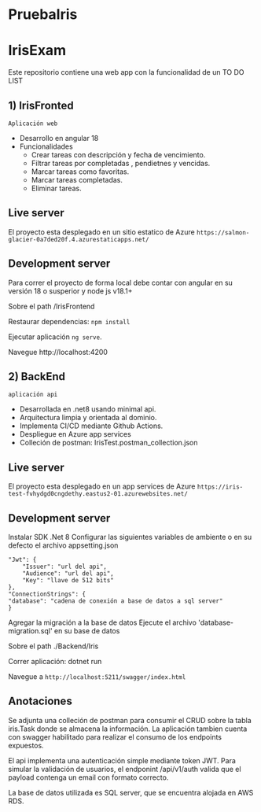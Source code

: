 # PruebaIris
# IrisExam

Este repositorio contiene una web app con la funcionalidad de un TO DO LIST

## 1) IrisFronted
    Aplicación web

  - Desarrollo en angular 18  
  - Funcionalidades
    - Crear tareas con descripción y fecha de vencimiento.
    - Filtrar tareas por completadas , pendietnes y vencidas.
    - Marcar tareas como favoritas.
    - Marcar tareas completadas.
    - Eliminar tareas. 

## Live server
El proyecto esta desplegado en un sitio estatico de Azure `https://salmon-glacier-0a7ded20f.4.azurestaticapps.net/`

## Development server

Para correr el proyecto de forma local debe contar con angular en su versión 18 o susperior y node js v18.1+

Sobre el path /IrisFrontend

Restaurar dependencias: `npm install`

Ejecutar aplicación `ng serve`. 

Navegue http://localhost:4200

## 2) BackEnd 
    aplicación api 

  - Desarrollada en .net8 usando minimal api. 
  - Arquitectura limpia y orientada al dominio.
  - Implementa CI/CD mediante Github Actions.
  - Despliegue en Azure app services
  - Colleción de postman: IrisTest.postman_collection.json

## Live server

El proyecto esta desplegado en un app services de Azure `https://iris-test-fvhydgd0cngdethy.eastus2-01.azurewebsites.net/`

## Development server

Instalar SDK .Net 8
Configurar las siguientes variables de ambiente o en su defecto el archivo appsetting.json

    "Jwt": {
        "Issuer": "url del api",
        "Audience": "url del api",
        "Key": "llave de 512 bits"
    },
    "ConnectionStrings": {
    "database": "cadena de conexión a base de datos a sql server"
    }

Agregar la migración a la base de datos
Ejecute el archivo 'database-migration.sql' en su base de datos 

Sobre el path ./Backend/Iris

Correr aplicación: dotnet run 

Navegue a `http://localhost:5211/swagger/index.html`

## Anotaciones

Se adjunta una colleción de postman para consumir el CRUD sobre la tabla iris.Task donde se almacena la información.
La aplicación tambien cuenta con swagger habilitado para realizar el consumo de los endpoints expuestos.

El api implementa una autenticación simple mediante token JWT. 
Para simular la validación de usuarios, el endponint /api/v1/auth valida que el payload contenga un email con formato correcto.

La base de datos utilizada es SQL server, que se encuentra alojada en AWS RDS.




